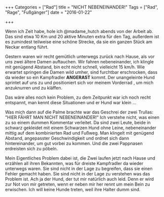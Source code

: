 +++
Categories = ["Rad"]
title = "NICHT NEBENEINANDER!"
Tags = ["Rad", "Rage", "Fußgänger"]
date = "2016-01-22"

+++

Wenn ich Zeit habe, hole ich @madame_hutch abends von der Arbeit ab. Das sind etwa 10 Km und 20 aktive Minuten extra für den Tag, außerdem ist es zumindest teilweise eine schöne Strecke, da sie ein ganzen Stück am Neckar entlang führt.

Gestern waren wir recht gemütlich unterwegs zurück nach Hause, als vor uns zwei ältere Damen auftauchen. Wir fahren nebeneinander, ich klingle mit genügend Abstand, bin echt nicht schnell, vielleicht 15 km/h. Wie erwartet springen die Damen wild umher, sind furchtbar erschrocken, dass da wieder so ein Kampfradler **ANGERAST** kommt.  Der unangeleinte Hund sprintet auf uns zu und positioniert sich vor meinem Vorderrad , um mich anzuknurren und zu kläffen.

Das wäre alles noch kein Problem, zu dem Zeitpunkt war ich noch recht entspannt, man kennt diese Situationen und er Hund war klein …

Was mich dann auf die Palme brachte war das Geschrei der zwei Trullas: "HIER FÄHRT MAN NICHT NEBENEINANDER!" Ich verstehe nicht, was einen zu so einem dummen Kommentar verleitet. Da sind zwei Leute, beide in schwarz gekleidet mit einem Schwarzen Hund ohne Leine, nebeneinander mittig auf dem kombinierten Rad und Fußweg. Man klingelt mit genügend Abstand, angepasster Geschwindigkeit und ordnet sich dann hintereinander, um gut vorbei zu kommen. Und die zwei Pappnasen erdreisten sich zu pöbeln.

Mein Eigentliches Problem dabei ist, die Zwei laufen jetzt nach Hause und erzählen all ihren Bekannten, was für dreiste Kampfradler da wieder unterwegs waren. Sie sind nicht in der Lage zu begreifen, dass sie einen Fehler gemacht haben. Sie sind nicht in der Lage zu verstehen was das Problem ist. Ach ja der Hund, der tut mir natürlich auch leid. Denn er wird zur Not von mir getreten, wenn er neben mir her rennt um mein Bein zu erwischen. Ich will keine Hunde treten, weil ihre Halter dumm sind.
